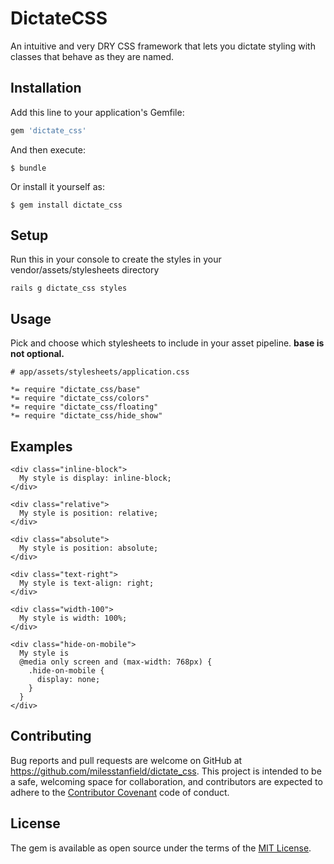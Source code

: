 # DictateCSS

An intuitive and very DRY CSS framework that lets you dictate styling with classes that behave as they are named.


## Installation

Add this line to your application's Gemfile:

```ruby
gem 'dictate_css'
```

And then execute:

    $ bundle

Or install it yourself as:

    $ gem install dictate_css

## Setup

Run this in your console to create the styles in your vendor/assets/stylesheets directory

```
rails g dictate_css styles
```

## Usage

Pick and choose which stylesheets to include in your asset pipeline. **base is not optional.**

```
# app/assets/stylesheets/application.css

*= require "dictate_css/base"
*= require "dictate_css/colors"
*= require "dictate_css/floating"
*= require "dictate_css/hide_show"
```

## Examples

```
<div class="inline-block">
  My style is display: inline-block;
</div>

<div class="relative">
  My style is position: relative;
</div>

<div class="absolute">
  My style is position: absolute;
</div>

<div class="text-right">
  My style is text-align: right;
</div>

<div class="width-100">
  My style is width: 100%;
</div>

<div class="hide-on-mobile">
  My style is
  @media only screen and (max-width: 768px) {
    .hide-on-mobile {
      display: none;
    }
  }
</div>
```

## Contributing

Bug reports and pull requests are welcome on GitHub at https://github.com/milesstanfield/dictate_css. This project is intended to be a safe, welcoming space for collaboration, and contributors are expected to adhere to the [Contributor Covenant](contributor-covenant.org) code of conduct.


## License

The gem is available as open source under the terms of the [MIT License](http://opensource.org/licenses/MIT).

